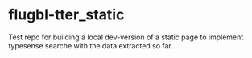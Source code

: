 # flugbl-tter_static
Test repo for building a local dev-version of a static page to implement typesense searche with the data extracted so far.
